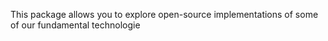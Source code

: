 This package allows you to explore open-source implementations of some of our fundamental technologie

